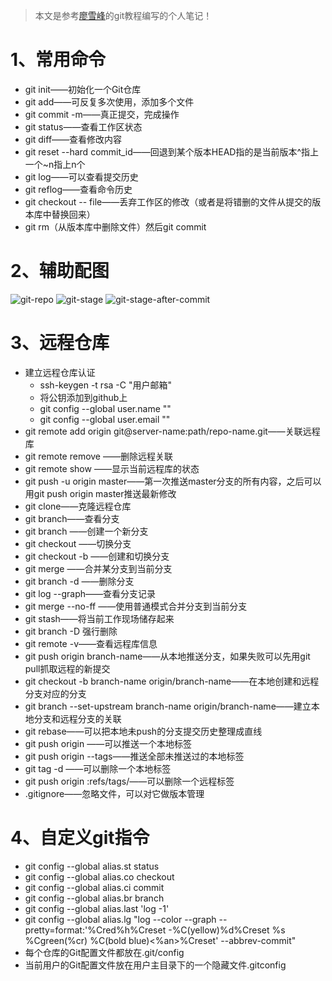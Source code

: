 > 本文是参考[廖雪峰](https://www.liaoxuefeng.com/wiki/896043488029600)的git教程编写的个人笔记！

# 1、常用命令

* git init——初始化一个Git仓库
* git add——可反复多次使用，添加多个文件
* git commit -m——真正提交，完成操作
* git status——查看工作区状态
* git diff——查看修改内容
* git reset --hard commit_id——回退到某个版本HEAD指的是当前版本^指上一个~n指上n个
* git log——可以查看提交历史
* git reflog——查看命令历史
* git checkout -- file——丢弃工作区的修改（或者是将错删的文件从提交的版本库中替换回来）
* git rm（从版本库中删除文件）然后git commit

# 2、辅助配图

![git-repo](http://cdn.pidaye.top/git-repo.jpg)
![git-stage](http://cdn.pidaye.top/git-stage.jpg)
![git-stage-after-commit](http://cdn.pidaye.top/git-stage-after-commit.jpg)

# 3、远程仓库

* 建立远程仓库认证
	* ssh-keygen -t rsa -C "用户邮箱"
	* 将公钥添加到github上
	* git config --global user.name ""
	* git config --global user.email ""
* git remote add origin git@server-name:path/repo-name.git——关联远程库
* git remote remove <name>——删除远程关联
* git remote show <name>——显示当前远程库的状态
* git push -u origin master——第一次推送master分支的所有内容，之后可以用git push origin master推送最新修改
* git clone——克隆远程仓库
* git branch——查看分支
* git branch <name>——创建一个新分支
* git checkout <name>——切换分支
* git checkout -b <name>——创建和切换分支
* git merge <name>——合并某分支到当前分支
* git branch -d <name>——删除分支
* git log --graph——查看分支记录
* git merge --no-ff <name>——使用普通模式合并分支到当前分支
* git stash——将当前工作现场储存起来
* git branch -D <name>强行删除
* git remote -v——查看远程库信息
* git push origin branch-name——从本地推送分支，如果失败可以先用git pull抓取远程的新提交
* git checkout -b branch-name origin/branch-name——在本地创建和远程分支对应的分支
* git branch --set-upstream branch-name origin/branch-name——建立本地分支和远程分支的关联
* git rebase——可以把本地未push的分支提交历史整理成直线
* git push origin <tagname>——可以推送一个本地标签
* git push origin --tags——推送全部未推送过的本地标签
* git tag -d <tagname>——可以删除一个本地标签
* git push origin :refs/tags/<tagname>——可以删除一个远程标签
* .gitignore——忽略文件，可以对它做版本管理

# 4、自定义git指令

* git config --global alias.st status
* git config --global alias.co checkout
* git config --global alias.ci commit
* git config --global alias.br branch
* git config --global alias.last 'log -1'
* git config --global alias.lg "log --color --graph --pretty=format:'%Cred%h%Creset -%C(yellow)%d%Creset %s %Cgreen(%cr) %C(bold blue)<%an>%Creset' --abbrev-commit"
* 每个仓库的Git配置文件都放在.git/config
* 当前用户的Git配置文件放在用户主目录下的一个隐藏文件.gitconfig
